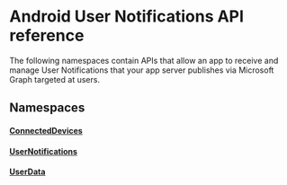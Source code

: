 # Android User Notifications API reference

The following namespaces contain APIs that allow an app to receive and manage User Notifications that your app server publishes via Microsoft Graph targeted at users. 

## Namespaces

#### [ConnectedDevices](https://docs.microsoft.com/java/api/com.microsoft.connecteddevices)
#### [UserNotifications]( https://docs.microsoft.com/en-us/java/api/com.microsoft.connecteddevices.usernotifications)
#### [UserData](https://docs.microsoft.com/java/api/com.microsoft.connecteddevices.userdata)
